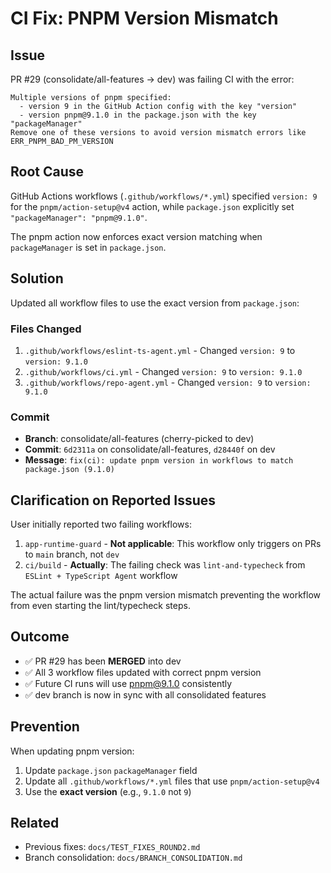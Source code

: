 # CI Fix: PNPM Version Mismatch

## Issue

PR #29 (consolidate/all-features → dev) was failing CI with the error:

```text
Multiple versions of pnpm specified:
  - version 9 in the GitHub Action config with the key "version"
  - version pnpm@9.1.0 in the package.json with the key "packageManager"
Remove one of these versions to avoid version mismatch errors like ERR_PNPM_BAD_PM_VERSION
```

## Root Cause

GitHub Actions workflows (`.github/workflows/*.yml`) specified `version: 9` for the `pnpm/action-setup@v4` action, while `package.json` explicitly set `"packageManager": "pnpm@9.1.0"`.

The pnpm action now enforces exact version matching when `packageManager` is set in `package.json`.

## Solution

Updated all workflow files to use the exact version from `package.json`:

### Files Changed

1. `.github/workflows/eslint-ts-agent.yml` - Changed `version: 9` to `version: 9.1.0`
2. `.github/workflows/ci.yml` - Changed `version: 9` to `version: 9.1.0`
3. `.github/workflows/repo-agent.yml` - Changed `version: 9` to `version: 9.1.0`

### Commit

- **Branch**: consolidate/all-features (cherry-picked to dev)
- **Commit**: `6d2311a` on consolidate/all-features, `d28440f` on dev
- **Message**: `fix(ci): update pnpm version in workflows to match package.json (9.1.0)`

## Clarification on Reported Issues

User initially reported two failing workflows:

1. `app-runtime-guard` - **Not applicable**: This workflow only triggers on PRs to `main` branch, not `dev`
2. `ci/build` - **Actually**: The failing check was `lint-and-typecheck` from `ESLint + TypeScript Agent` workflow

The actual failure was the pnpm version mismatch preventing the workflow from even starting the lint/typecheck steps.

## Outcome

- ✅ PR #29 has been **MERGED** into dev
- ✅ All 3 workflow files updated with correct pnpm version
- ✅ Future CI runs will use pnpm@9.1.0 consistently
- ✅ dev branch is now in sync with all consolidated features

## Prevention

When updating pnpm version:

1. Update `package.json` `packageManager` field
2. Update all `.github/workflows/*.yml` files that use `pnpm/action-setup@v4`
3. Use the **exact version** (e.g., `9.1.0` not `9`)

## Related

- Previous fixes: `docs/TEST_FIXES_ROUND2.md`
- Branch consolidation: `docs/BRANCH_CONSOLIDATION.md`

